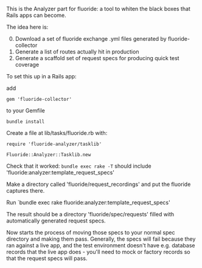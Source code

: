 This is the Analyzer part for fluoride: a tool to whiten the black boxes that Rails apps can become.

The idea here is:

0. Download a set of fluoride exchange .yml files generated by fluoride-collector
0. Generate a list of routes actually hit in production
0. Generate a scaffold set of request specs for producing quick test coverage


To set this up in a Rails app:

add

```
gem 'fluoride-collector'
```
to your Gemfile

`bundle install`

Create a file at lib/tasks/fluoride.rb with:
```
require 'fluoride-analyzer/tasklib'

Fluoride::Analyzer::Tasklib.new
```

Check that it worked:
`bundle exec rake -T` should include 'fluoride:analyzer:template_request_specs'

Make a directory called 'fluoride/request_recordings' and put the fluoride 
captures there.

Run `bundle exec rake fluoride:analyzer:template_request_specs'

The result should be a directory 'fluoride/spec/requests' filled with 
automatically generated request specs.

Now starts the process of moving those specs to your normal spec directory and 
making them pass. Generally, the specs will fail because they ran against a 
live app, and the test environment doesn't have e.g. database records that the 
live app does - you'll need to mock or factory records so that the request 
specs will pass.
